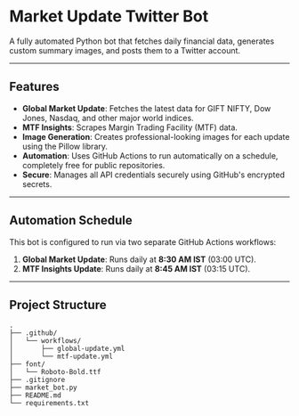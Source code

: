 # Market Update Twitter Bot

A fully automated Python bot that fetches daily financial data, generates custom summary images, and posts them to a Twitter account.

---

## Features

- **Global Market Update**: Fetches the latest data for GIFT NIFTY, Dow Jones, Nasdaq, and other major world indices.
- **MTF Insights**: Scrapes Margin Trading Facility (MTF) data.
- **Image Generation**: Creates professional-looking images for each update using the Pillow library.
- **Automation**: Uses GitHub Actions to run automatically on a schedule, completely free for public repositories.
- **Secure**: Manages all API credentials securely using GitHub's encrypted secrets.

---

## Automation Schedule

This bot is configured to run via two separate GitHub Actions workflows:

1. **Global Market Update**: Runs daily at **8:30 AM IST** (03:00 UTC).
2. **MTF Insights Update**: Runs daily at **8:45 AM IST** (03:15 UTC).

---

## Project Structure

```text
.
├── .github/
│   └── workflows/
│       ├── global-update.yml
│       └── mtf-update.yml
├── font/
│   └── Roboto-Bold.ttf
├── .gitignore
├── market_bot.py
├── README.md
└── requirements.txt
